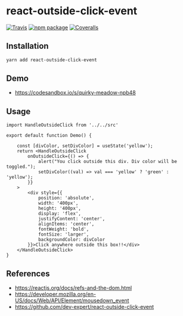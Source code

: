 
# react-outside-click-event

[![Travis][build-badge]][build]
[![npm package][npm-badge]][npm]
[![Coveralls][coveralls-badge]][coveralls]

## Installation

```sh
yarn add react-outside-click-event
```

## Demo
- https://codesandbox.io/s/quirky-meadow-npb48


## Usage
```
import HandleOutsideClick from '../../src'

export default function Demo() {

	const [divColor, setDivColor] = useState('yellow');
	return <HandleOutsideClick
		onOutsideClick={() => {
			alert("You click outside this div. Div color will be toggled.");
			setDivColor((val) => val === 'yellow' ? 'green' : 'yellow');
		}}
	>
		<div style={{
			position: 'absolute',
			width: '400px',
			height: '400px',
			display: 'flex',
			justifyContent: 'center',
			alignItems: 'center',
			fontWeight: 'bold',
			fontSize: 'larger',
			backgroundColor: divColor
		}}>Click anywhere outside this box!!</div>
	</HandleOutsideClick>
}
```

## References
- https://reactjs.org/docs/refs-and-the-dom.html
- https://developer.mozilla.org/en-US/docs/Web/API/Element/mousedown_event
- https://github.com/dev-expert/react-outside-click-event

[build-badge]: https://img.shields.io/travis/user/repo/master.png?style=flat-square
[build]: https://travis-ci.org/user/repo

[npm-badge]: https://img.shields.io/npm/v/npm-package.png?style=flat-square
[npm]: https://www.npmjs.org/package/npm-package

[coveralls-badge]: https://img.shields.io/coveralls/user/repo/master.png?style=flat-square
[coveralls]: https://coveralls.io/github/user/repo
